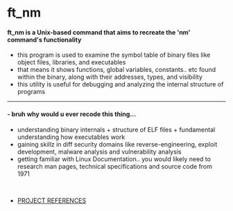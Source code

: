 # ft_nm
#### ft_nm is a Unix-based command that aims to recreate the 'nm' command's functionality

- this program is used to examine the symbol table of binary files like object files, libraries, and executables
- that means it shows functions, global variables, constants.. etc found within the binary, along with their addresses, types, and visibility
- this utility is useful for debugging and analyzing the internal structure of programs

---

 
#### - bruh why would u ever recode this thing...
 - understanding binary internals + structure of ELF files + fundamental understanding how executables work
 - gaining skillz in diff security domains like reverse-engineering, exploit development, malware analysis and vulnerability analysis
 - getting familiar with Linux Documentation.. you would likely need to research man pages, technical specifications and source code from 1971

 <br>
 

- [PROJECT REFERENCES](../main/docs/ressources.md)
